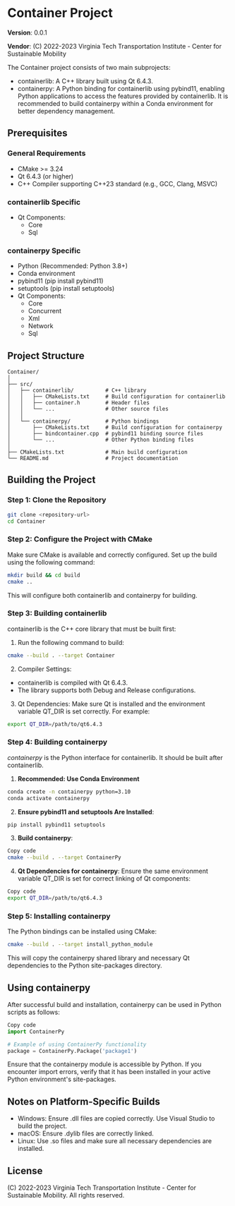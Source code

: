 # Container Project
**Version**: 0.0.1

**Vendor**: (C) 2022-2023 Virginia Tech Transportation Institute - Center for Sustainable Mobility

The Container project consists of two main subprojects:

 - containerlib: A C++ library built using Qt 6.4.3.
 - containerpy: A Python binding for containerlib using pybind11, enabling Python applications to access the features provided by containerlib. It is recommended to build containerpy within a Conda environment for better dependency management.

## Prerequisites
### General Requirements
 - CMake >= 3.24
 - Qt 6.4.3 (or higher)
 - C++ Compiler supporting C++23 standard (e.g., GCC, Clang, MSVC)

### containerlib Specific
 - Qt Components:
   - Core
   - Sql
   
### containerpy Specific
 - Python (Recommended: Python 3.8+)
 - Conda environment
 - pybind11 (pip install pybind11)
 - setuptools (pip install setuptools)
 - Qt Components:
   - Core
   - Concurrent
   - Xml
   - Network
   - Sql

## Project Structure
```plaintext
Container/
│
├── src/
│   ├── containerlib/          # C++ library
│   │   ├── CMakeLists.txt     # Build configuration for containerlib
│   │   ├── container.h        # Header files
│   │   └── ...                # Other source files
│   │
│   └── containerpy/           # Python bindings
│       ├── CMakeLists.txt     # Build configuration for containerpy
│       ├── bindcontainer.cpp  # pybind11 binding source files
│       └── ...                # Other Python binding files
│
├── CMakeLists.txt             # Main build configuration
└── README.md                  # Project documentation
```

## Building the Project
### Step 1: Clone the Repository
```bash
git clone <repository-url>
cd Container
```
### Step 2: Configure the Project with CMake
Make sure CMake is available and correctly configured. Set up the build using the following command:

```bash
mkdir build && cd build
cmake ..
```
This will configure both containerlib and containerpy for building.

### Step 3: Building containerlib
containerlib is the C++ core library that must be built first:

 1. Run the following command to build:

```bash
cmake --build . --target Container
```

 2. Compiler Settings:
 - containerlib is compiled with Qt 6.4.3.
 - The library supports both Debug and Release configurations.

 3. Qt Dependencies: Make sure Qt is installed and the environment variable QT_DIR is set correctly. For example:

```bash
export QT_DIR=/path/to/qt6.4.3
```

### Step 4: Building containerpy
*containerpy* is the Python interface for containerlib. It should be built after containerlib.

 1. **Recommended: Use Conda Environment**

```bash
conda create -n containerpy python=3.10
conda activate containerpy
```

 2. **Ensure pybind11 and setuptools Are Installed**:

```bash
pip install pybind11 setuptools
```

 3. **Build containerpy**:

```bash
Copy code
cmake --build . --target ContainerPy
```
4. **Qt Dependencies for containerpy**: Ensure the same environment variable QT_DIR is set for correct linking of Qt components:

```bash
Copy code
export QT_DIR=/path/to/qt6.4.3
```

### Step 5: Installing containerpy
The Python bindings can be installed using CMake:

```bash
cmake --build . --target install_python_module
```
This will copy the containerpy shared library and necessary Qt dependencies to the Python site-packages directory.

## Using containerpy
After successful build and installation, containerpy can be used in Python scripts as follows:

```python
Copy code
import ContainerPy

# Example of using ContainerPy functionality
package = ContainerPy.Package('package1')
```

Ensure that the containerpy module is accessible by Python. If you encounter import errors, verify that it has been installed in your active Python environment's site-packages.

## Notes on Platform-Specific Builds
 - Windows: Ensure .dll files are copied correctly. Use Visual Studio to build the project.
 - macOS: Ensure .dylib files are correctly linked.
 - Linux: Use .so files and make sure all necessary dependencies are installed.

## License
(C) 2022-2023 Virginia Tech Transportation Institute - Center for Sustainable Mobility. All rights reserved.